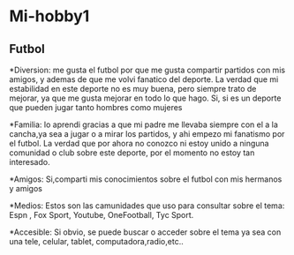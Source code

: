 # Mi-hobby1
## Futbol

*Diversion: me gusta el futbol por que me gusta compartir partidos con mis amigos, y ademas de que me volvi fanatico del deporte. La verdad que mi estabilidad en este deporte no es muy buena, pero siempre trato de mejorar, ya que me gusta mejorar en todo lo que hago.
Si, si es un deporte que pueden jugar tanto hombres como mujeres 

*Familia: lo aprendi gracias a que mi padre me llevaba siempre con el a la cancha,ya sea a jugar o a mirar los partidos, y ahi empezo mi fanatismo por el futbol. 
La verdad que por ahora no conozco ni estoy unido a ninguna comunidad o club sobre este deporte, por el momento no estoy tan interesado.


*Amigos: Si,comparti mis conocimientos sobre el futbol con mis hermanos y amigos 


*Medios: Estos son las camunidades que uso para consultar sobre el tema: Espn , Fox Sport, Youtube, OneFootball, Tyc Sport.

*Accesible: Si obvio, se puede buscar o acceder sobre el tema ya sea con una tele, celular, tablet, computadora,radio,etc..
